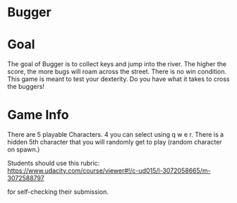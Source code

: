 Bugger
===============================

Goal
===========
The goal of Bugger is to collect keys and jump into the river. The higher the score, the more bugs will roam across the street.
There is no win condition. This game is meant to test your dexterity. Do you have what it takes to cross the buggers!

Game Info
===========
There are 5 playable Characters. 4 you can select using q w e r. There is a hidden 5th character that you will randomly get to play (random character on spawn.)


Students should use this rubric: https://www.udacity.com/course/viewer#!/c-ud015/l-3072058665/m-3072588797

for self-checking their submission.
